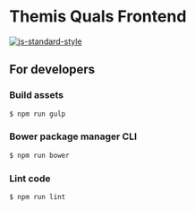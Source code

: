 # Themis Quals Frontend
[![js-standard-style](https://cdn.rawgit.com/feross/standard/master/badge.svg)](https://github.com/feross/standard)

## For developers

### Build assets

```sh
$ npm run gulp
```

### Bower package manager CLI

```sh
$ npm run bower
```

### Lint code

```sh
$ npm run lint
```
